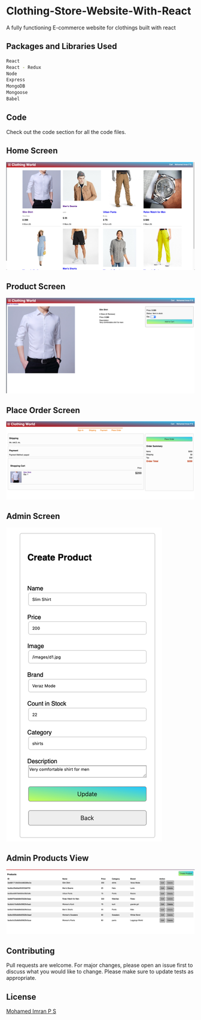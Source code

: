 # Clothing-Store-Website-With-React
A fully functioning E-commerce website for clothings built with react

## Packages and Libraries Used
```bash
React
React - Redux
Node 
Express
MongoDB
Mongoose
Babel
```
## Code
Check out the code section for all the code files.


## Home Screen
![](images/Homescreen.png)

## Product Screen
![](images/ProductDetails.png)

## Place Order Screen
![](images/PlaceOrderScreen.png)

## Admin Screen
![](images/AdminEditProductScreen.png)

## Admin Products View
![](images/Admin%20Screen.png)


## Contributing
Pull requests are welcome. For major changes, please open an issue first to discuss what you would like to change.
Please make sure to update tests as appropriate.

## License
[Mohamed Imran P S](https://linkedin.com/in/mohamedimranps)
